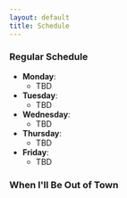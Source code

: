 ```yaml
---
layout: default
title: Schedule
---
```


### Regular Schedule

* **Monday**:
  * TBD
* **Tuesday**:
  * TBD
* **Wednesday**:
  * TBD
* **Thursday**:
  * TBD
* **Friday**:
  * TBD

### When I'll Be Out of Town

